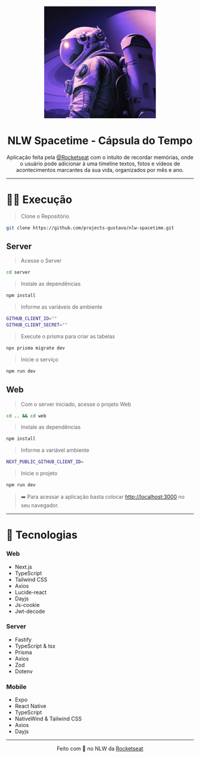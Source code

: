 <h3 align="center">
   <img src="./web/src/app/icon.png" alt="NLW Spacetime" width="300"/>
</h3>

<h1 align="center">
   NLW Spacetime - Cápsula do Tempo
</h1>

<p align="center">
  Aplicação feita pela <a href="https://www.rocketseat.com.br/" target="_blank">@Rocketseat</a> com o intuito de recordar memórias, onde o usuário pode adicionar à uma timeline textos, fotos e vídeos de acontecimentos marcantes da sua vida, organizados por mês e ano.
</p>

---

# 👨‍💻 Execução

> Clone o Repositório

```bash
git clone https://github.com/projects-gustavo/nlw-spacetime.git
```

## Server

> Acesse o Server

```bash
cd server
```

> Instale as dependências

```bash
npm install
```

> Informe as variáveis de ambiente

```bash
GITHUB_CLIENT_ID=""
GITHUB_CLIENT_SECRET=""
```

> Execute o prisma para criar as tabelas

```bash
npx prisma migrate dev
```

> Inicie o serviço

```bash
npm run dev
```

## Web

> Com o server iniciado, acesse o projeto Web

```bash
cd .. && cd web
```

> Instale as dependências

```bash
npm install
```

> Informe a variável ambiente

```bash
NEXT_PUBLIC_GITHUB_CLIENT_ID=
```

> Inicie o projeto

```bash
npm run dev
```

> ➡️ Para acessar a aplicação basta colocar [http://localhost:3000](http://localhost:3000) no seu navegador.

---

# 🚀 Tecnologias


### Web
- Next.js
- TypeScript
- Tailwind CSS
- Axios
- Lucide-react
- Dayjs
- Js-cookie
- Jwt-decode

### Server
- Fastify
- TypeScript & tsx
- Prisma
- Axios
- Zod
- Dotenv

### Mobile
- Expo
- React Native
- TypeScript
- NativeWind & Tailwind CSS
- Axios
- Dayjs

---

<p align="center">
  Feito com 💜 no NLW da <a href="https://www.rocketseat.com.br/" target="_blank">Rocketseat</a>
</p>
